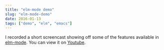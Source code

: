 ```yaml
---
title: "elm-mode demo"
slug: "elm-mode-demo"
date: 2016-01-13
tags: ["demo", "elm", "emacs"]
---
```


I recorded a short screencast showing off some of the features
available in [elm-mode][elm-mode]. You can view it on [Youtube][yt].

<!--more-->

[elm-mode]: https://github.com/jcollard/elm-mode
[yt]: https://www.youtube.com/watch?v=wZ9uvU0lZ-E

